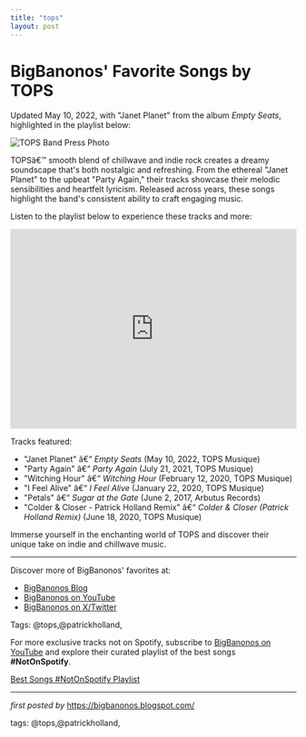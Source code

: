 ```yaml
---
title: "tops"
layout: post
---
```

<div class="post-title"> <h1>BigBanonos' Favorite Songs by TOPS</h1>
</div>
<p>Updated May 10, 2022, with "Janet Planet" from the album <i>Empty Seats</i>, highlighted in the playlist below:</p>
<div class="post-image"> <img src="https://images.squarespace-cdn.com/content/v1/5622cff4e4b0a49a91cfb980/1585144341534-8JNQCVFZ6F5OCDI1K0RE/TOPS-PressPhoto-4-Justin-Aranha.jpg" alt="TOPS Band Press Photo">
</div>
<p>TOPSâ€™ smooth blend of chillwave and indie rock creates a dreamy soundscape that's both nostalgic and refreshing. From the ethereal "Janet Planet" to the upbeat "Party Again," their tracks showcase their melodic sensibilities and heartfelt lyricism. Released across years, these songs highlight the band's consistent ability to craft engaging music.</p>
<p>Listen to the playlist below to experience these tracks and more:</p>
<div class="spotify-embed"> <iframe src="https://open.spotify.com/embed/playlist/3qf9RlO5VoFFv4RVXakGU7?utm_source=generator" width="100%" height="352" frameBorder="0" allowfullscreen="" allow="autoplay; clipboard-write; encrypted-media; fullscreen; picture-in-picture" loading="lazy"></iframe>
</div>
<p>Tracks featured:</p>
<ul> <li>"Janet Planet" â€“ <i>Empty Seats</i> (May 10, 2022, TOPS Musique)</li> <li>"Party Again" â€“ <i>Party Again</i> (July 21, 2021, TOPS Musique)</li> <li>"Witching Hour" â€“ <i>Witching Hour</i> (February 12, 2020, TOPS Musique)</li> <li>"I Feel Alive" â€“ <i>I Feel Alive</i> (January 22, 2020, TOPS Musique)</li> <li>"Petals" â€“ <i>Sugar at the Gate</i> (June 2, 2017, Arbutus Records)</li> <li>"Colder & Closer - Patrick Holland Remix" â€“ <i>Colder & Closer (Patrick Holland Remix)</i> (June 18, 2020, TOPS Musique)</li>
</ul>
<p>Immerse yourself in the enchanting world of TOPS and discover their unique take on indie and chillwave music.</p>
<hr>
<div class="post-footer"> <p>Discover more of BigBanonos' favorites at:</p> <ul> <li><a href="https://bigbanonos.blogspot.com/" target="_blank">BigBanonos Blog</a></li> <li><a href="https://www.youtube.com/@BigBanonos" target="_blank">BigBanonos on YouTube</a></li> <li><a href="https://x.com/bigbanonos" target="_blank">BigBanonos on X/Twitter</a></li> </ul>
</div>
<div class="post-tags"> Tags: @tops,@patrickholland,
</div>


<!--Subscribe and Playlist Links-->
<div>
    <p>For more exclusive tracks not on Spotify, subscribe to <a href="https://www.youtube.com/@BigBanonos" target="_blank">BigBanonos on YouTube</a> and explore their curated playlist of the best songs <strong>#NotOnSpotify</strong>.</p>
    <p><a href="https://www.youtube.com/playlist?list=PLtuNtuTatqI0kFahUCbtbfenC_ET5O_tr" target="_blank">Best Songs #NotOnSpotify Playlist<br /></a></p></div>

<hr />

<p><em>first posted by</em> <a href="https://bigbanonos.blogspot.com/" rel="noopener" target="_new">https://bigbanonos.blogspot.com/</a></p>

<p>tags: @tops,@patrickholland,</p>
